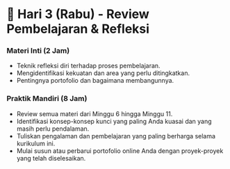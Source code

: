 # 📆 Hari 3 (Rabu) - Review Pembelajaran & Refleksi

### Materi Inti (2 Jam)
- Teknik refleksi diri terhadap proses pembelajaran.
- Mengidentifikasi kekuatan dan area yang perlu ditingkatkan.
- Pentingnya portofolio dan bagaimana membangunnya.

### Praktik Mandiri (8 Jam)
- Review semua materi dari Minggu 6 hingga Minggu 11.
- Identifikasi konsep-konsep kunci yang paling Anda kuasai dan yang masih perlu pendalaman.
- Tuliskan pengalaman dan pembelajaran yang paling berharga selama kurikulum ini.
- Mulai susun atau perbarui portofolio online Anda dengan proyek-proyek yang telah diselesaikan.